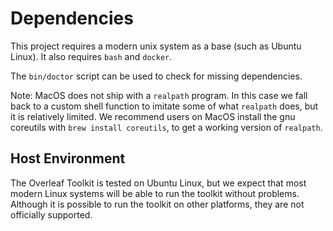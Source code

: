 # Dependencies

This project requires a modern unix system as a base (such as Ubuntu Linux).
It also requires `bash` and `docker`. 

The `bin/doctor` script can be used to check for missing dependencies.

Note: MacOS does not ship with a `realpath` program. In this case we fall
back to a custom shell function to imitate some of what `realpath` does, but
it is relatively limited. We recommend users on MacOS install the gnu coreutils
with `brew install coreutils`, to get a working version of `realpath`.


## Host Environment

The Overleaf Toolkit is tested on Ubuntu Linux, but we expect that most modern Linux systems will be able to run the toolkit without problems. Although it is possible to run the toolkit on other platforms, they are not officially supported.

